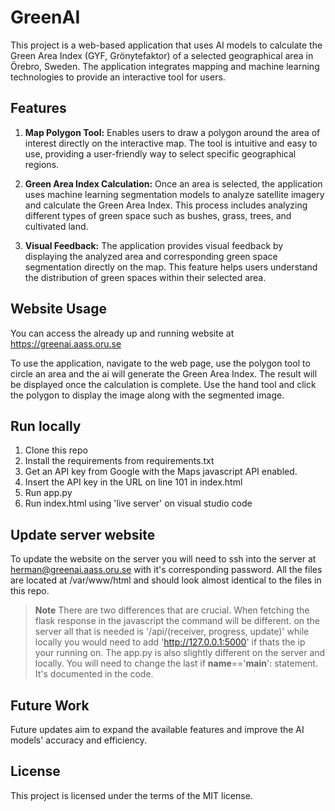 # GreenAI

This project is a web-based application that uses AI models to calculate the Green Area Index (GYF, Grönytefaktor) of a selected geographical area in Örebro, Sweden. The application integrates mapping and machine learning technologies to provide an interactive tool for users.

## Features

1. **Map Polygon Tool:** Enables users to draw a polygon around the area of interest directly on the interactive map. The tool is intuitive and easy to use, providing a user-friendly way to select specific geographical regions.

2. **Green Area Index Calculation:** Once an area is selected, the application uses machine learning segmentation models to analyze satellite imagery and calculate the Green Area Index. This process includes analyzing different types of green space such as bushes, grass, trees, and cultivated land.

3. **Visual Feedback:** The application provides visual feedback by displaying the analyzed area and corresponding green space segmentation directly on the map. This feature helps users understand the distribution of green spaces within their selected area.

## Website Usage

You can access the already up and running website at https://greenai.aass.oru.se

To use the application, navigate to the web page, use the polygon tool to circle an area and the ai will generate the Green Area Index. The result will be displayed once the calculation is complete. Use the hand tool and click the polygon to display the image along with the segmented image.

## Run locally

1. Clone this repo
2. Install the requirements from requirements.txt
3. Get an API key from Google with the Maps javascript API enabled.
4. Insert the API key in the URL on line 101 in index.html
5. Run app.py
6. Run index.html using 'live server' on visual studio code

## Update server website
To update the website on the server you will need to ssh into the server at herman@greenai.aass.oru.se with it's corresponding password. All the files are located at /var/www/html and should look almost identical to the files in this repo. 

> **Note** There are two differences that are crucial. When fetching the flask response in the javascript the command will be different. on the server all that is needed is '/api/(receiver, progress, update)' while locally you would need to add 'http://127.0.0.1:5000' if thats the ip your running on. The app.py is also slightly different on the server and locally. You will need to change the last if __name__=='__main__': statement. It's documented in the code. 

## Future Work

Future updates aim to expand the available features and improve the AI models' accuracy and efficiency.

## License

This project is licensed under the terms of the MIT license.
